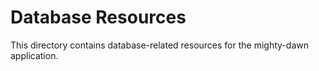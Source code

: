 # Database Resources

This directory contains database-related resources for the mighty-dawn application.